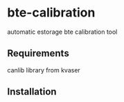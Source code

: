 # bte-calibration
automatic estorage bte calibration tool

## Requirements
canlib library from kvaser


## Installation

